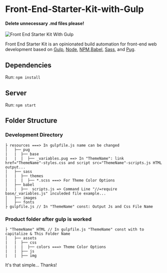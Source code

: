 # Front-End-Starter-Kit-with-Gulp


#### Delete unnecessary .md files please!


![Front End Starter Kit With Gulp](https://www.yasinates.com/assets/img/FrontEndStarterKitwithGulp.png)

Front End Starter Kit is an opinionated build automation for front-end web development based on [Gulp](http://gulpjs.com/), [Node](https://nodejs.org/), [NPM](https://www.npmjs.com/),[Babel](https://babeljs.io/), [Sass](http://sass-lang.com/), and [Pug](https://pugjs.org/).

## Dependencies

Run: `npm install`

## Server

Run: `npm start`

## Folder Structure

### Development Directory

    ├ resources ===> In gulpfile.js name can be changed            
    │   ├── pug
    |   |  ├── base
    |   |  |  ├── _variables.pug ==> In "ThemeName": link href="ThemeName"-styles.css and script src="ThemeName"-scripts.js HTML output...
    │   ├── sass
    |   |  ├── themes
    |   |  |  ├── *.scss ===> For Theme Color Options
    │   ├── babel
    |   |  ├──  scripts.js => Command Line "//=require  base/_variables.js" inculeded file example...
    │   ├── images
    │   ├── fonts
    ├ gulpfile.js // In "ThemeName" const: Output Js and Css File Name   
    
 ### Product folder after gulp is worked
 
    ├ "ThemeName" HTML // In gulpfile.js "ThemeName" const with to capitalize & This Folder Name
    │   ├── assets
    |   |  ├── css
    |   |  |  ├── colors ===> Theme Color Options
    |   |  ├── js
    |   |  ├── img

  
  
It's that simple...
Thanks!
  
    
    
